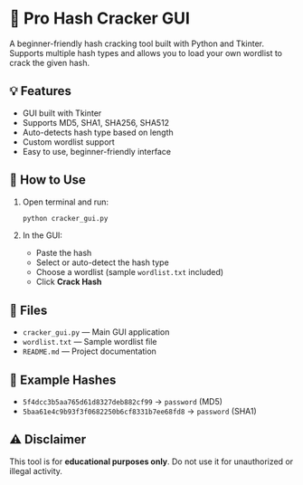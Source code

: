 # 🔐 Pro Hash Cracker GUI

A beginner-friendly hash cracking tool built with Python and Tkinter. Supports multiple hash types and allows you to load your own wordlist to crack the given hash.

## 💡 Features
- GUI built with Tkinter
- Supports MD5, SHA1, SHA256, SHA512
- Auto-detects hash type based on length
- Custom wordlist support
- Easy to use, beginner-friendly interface

## 🚀 How to Use

1. Open terminal and run:
    ```bash
    python cracker_gui.py
    ```

2. In the GUI:
    - Paste the hash
    - Select or auto-detect the hash type
    - Choose a wordlist (sample `wordlist.txt` included)
    - Click **Crack Hash**

## 📂 Files
- `cracker_gui.py` — Main GUI application
- `wordlist.txt` — Sample wordlist file
- `README.md` — Project documentation

## 🧪 Example Hashes
- `5f4dcc3b5aa765d61d8327deb882cf99` → `password` (MD5)
- `5baa61e4c9b93f3f0682250b6cf8331b7ee68fd8` → `password` (SHA1)

## ⚠️ Disclaimer
This tool is for **educational purposes only**. Do not use it for unauthorized or illegal activity.
